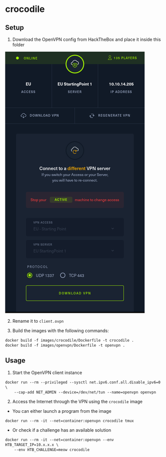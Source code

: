 # crocodile

## Setup

1) Download the OpenVPN config from HackTheBox and place it inside this folder

![HackTheBox screenshot](vpn.png)

2) Rename it to `client.ovpn`

3) Build the images with the following commands:

```
docker build -f images/crocodile/Dockerfile -t crocodile .
docker build -f images/openvpn/Dockerfile -t openvpn .
```

## Usage

1) Start the OpenVPN client instance

```
docker run --rm --privileged --sysctl net.ipv6.conf.all.disable_ipv6=0 \
    --cap-add NET_ADMIN --device=/dev/net/tun --name=openvpn openvpn
```

2) Access the Internet through the VPN using the `crocodile` image

  - You can either launch a program from the image

```
docker run --rm -it --net=container:openvpn crocodile tmux
```

  - Or check if a challenge has an available solution

```
docker run --rm -it --net=container:openvpn --env HTB_TARGET_IP=10.x.x.x \
    --env HTB_CHALLENGE=meow crocodile
```

